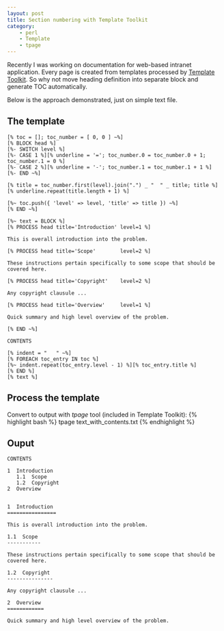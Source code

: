 ```yaml
---
layout: post
title: Section numbering with Template Toolkit
category:
    - perl
    - Template
    - tpage
---
```


Recently I was working on documentation for web-based intranet application. Every
page is created from templates processed by [Template Toolkit](http://template-toolkit.org/).
So why not move heading definition into separate block and generate TOC automatically.

Below is the approach demonstrated, just on simple text file.

The template
------------

    [% toc = []; toc_number = [ 0, 0 ] ~%]
    [% BLOCK head %]
    [%- SWITCH level %]
    [%- CASE 1 %][% underline = '='; toc_number.0 = toc_number.0 + 1; toc_number.1 = 0 %]
    [%- CASE 2 %][% underline = '-'; toc_number.1 = toc_number.1 + 1 %]
    [%- END ~%]

    [% title = toc_number.first(level).join(".") _ "  " _ title; title %]
    [% underline.repeat(title.length + 1) %]

    [%~ toc.push({ 'level' => level, 'title' => title }) ~%]
    [% END ~%]

    [%~ text = BLOCK %]
    [% PROCESS head title='Introduction' level=1 %]

    This is overall introduction into the problem.

    [% PROCESS head title='Scope'        level=2 %]

    These instructions pertain specifically to some scope that should be covered here.

    [% PROCESS head title='Copyright'    level=2 %]

    Any copyright clausule ...

    [% PROCESS head title='Overview'     level=1 %]

    Quick summary and high level overview of the problem.

    [% END ~%]

    CONTENTS

    [% indent = "   " ~%]
    [% FOREACH toc_entry IN toc %]
    [%~ indent.repeat(toc_entry.level - 1) %][% toc_entry.title %]
    [% END %]
    [% text %]

Process the template
--------------------

Convert to output with *tpage* tool (included in Template Toolkit):
{% highlight bash %}
tpage text_with_contents.txt
{% endhighlight %}

Ouput
-----

    CONTENTS

    1  Introduction
       1.1  Scope
       1.2  Copyright
    2  Overview


    1  Introduction
    ================

    This is overall introduction into the problem.

    1.1  Scope
    -----------

    These instructions pertain specifically to some scope that should be covered here.

    1.2  Copyright
    ---------------

    Any copyright clausule ...

    2  Overview
    ============

    Quick summary and high level overview of the problem.
